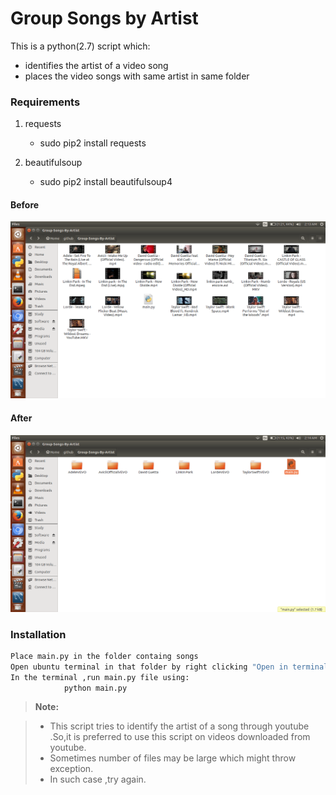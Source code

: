 # Group Songs by Artist 
This is a python(2.7) script which:
  - identifies the artist of a  video song
  - places the video songs with same artist in same folder

### Requirements
1. requests
    - sudo pip2 install requests
    
2. beautifulsoup
    - sudo pip2 install beautifulsoup4

#### Before
![](https://github.com/ishan-nitj/Group-Songs-By-Artist/blob/master/Before.png)

#### After
![](https://github.com/ishan-nitj/Group-Songs-By-Artist/blob/master/After.png)
### Installation

```sh
Place main.py in the folder containg songs
Open ubuntu terminal in that folder by right clicking "Open in terminal"
In the terminal ,run main.py file using:
            python main.py
```

> **Note:**

> - This script tries to identify the artist of a song through youtube .So,it is preferred to use this script on videos downloaded from youtube.
> - Sometimes number of files may be large which might throw exception.
> - In such case ,try again.
